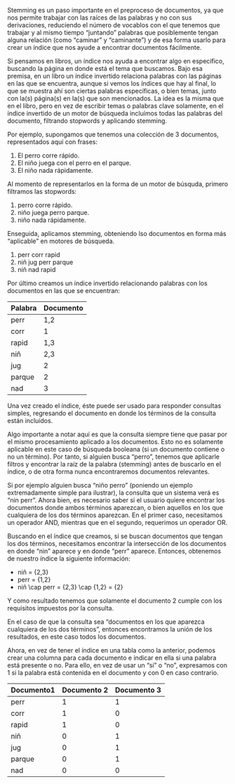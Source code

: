 Stemming es un paso importante en el preproceso de documentos, ya que nos permite trabajar con las raíces de las 
palabras y no con sus derivaciones, reduciendo el número de vocablos con el que tenemos que trabajar y al mismo 
tiempo “juntando” palabras que posiblemente tengan alguna relación (como “caminar” y “caminante”) y de esa forma usarlo para crear un índice que nos ayude a encontrar documentos fácilmente.


Si pensamos en libros, un índice nos ayuda a encontrar algo en específico, buscando la página en donde está el tema que
buscamos. Bajo esa premisa, en un libro un índice invertido relaciona palabras con las páginas en las que se encuentra, 
aunque si vemos los índices que hay al final, lo que se muestra ahí son ciertas palabras específicas, o bien temas, junto 
con la(s) página(s) en la(s) que son mencionados. La idea es la misma que en el libro, pero en vez de escribir temas o
palabras clave solamente, en el índice invertido de un motor de búsqueda incluímos todas las palabras del documento, 
filtrando stopwords y aplicando stemming.

Por ejemplo, supongamos que tenemos una colección de 3 documentos, representados aquí con frases:

1. El perro corre rápido.
2. El niño juega con el perro en el parque.
3. El niño nada rápidamente.

Al momento de representarlos en la forma de un motor de búsquda, primero filtramos las stopwords:

1. perro corre rápido.
2. niño juega perro parque.
3. niño nada rápidamente.

Enseguida, aplicamos stemming, obteniendo lso documentos en forma más “aplicable” en motores de búsqueda.

1. perr corr rapid
2. niñ jug perr parque
3. niñ nad rapid

Por último creamos un índice invertido relacionando palabras con los documentos en las que se encuentran:

|Palabra	|Documento|
|---------|---------| 
| perr	|  1,2|
| corr	 | 1|
| rapid	|  1,3|
| niñ	   | 2,3|
| jug	   | 2|
| parque	|2|
| nad 	  |3|  
  
  Una vez creado el índice, éste puede ser usado para responder consultas simples, regresando el documento en donde los términos de la consulta están incluídos.

  Algo importante a notar aquí es que la consulta siempre tiene que pasar por el mismo procesamiento aplicado a los documentos. Esto no es solamente aplicable en este caso de búsqueda booleana (si un documento contiene o no un término). Por tanto, si alguien busca “perro”, tenemos que aplicarle filtros y encontrar la raíz de la palabra (stemming) antes de buscarlo en el índice, o de otra forma nunca encontraremos documentos relevantes.

  Si por ejemplo alguien busca “niño perro” (poniendo un ejemplo extremadamente simple para ilustrar), la consulta que un sistema verá es “nin perr”. Ahora bien, es necesario saber si el usuario quiere encontrar los documentos donde ambos términos aparezcan, o bien aquellos en los que cualquiera de los dos términos aparezcan. En el primer caso, necesitamos un operador AND, mientras que en el segundo, requerimos un operador OR.
  
  Buscando en el índice que creamos, si se buscan documentos que tengan los dos términos, necesitamos encontrar la intersección de los documentos en donde “nin” aparece y en donde “perr” aparece. Entonces, obtenemos de nuestro índice la siguiente información:

- niñ = {2,3}
- perr = {1,2}
- niñ \cap perr = {2,3} \cap {1,2} = {2}

Y como resultado tenemos que solamente el documento 2 cumple con los requisitos impuestos por la consulta.

En el caso de que la consulta sea “documentos en los que aparezca cualquiera de los dos términos”, entonces encontramos la unión de los resultados, en este caso todos los documentos.

Ahora, en vez de tener el índice en una tabla como la anterior, podemos crear una columna para cada documento e indicar en ella si una palabra está presente o no. Para ello, en vez de usar un “sí” o “no”, expresamos con 1 si la palabra está contenida en el documento y con 0 en caso contrario.

|Documento1|	Documento 2|	Documento 3|
|----------|-------------|-------------|
|perr|	1|	1|	0|
|corr|1	|0|	0|
|rapid|	1|	0|	1|
|niñ|	0	|1|	1|
|jug|	0	|1|	0|
|parque|	0	|1	|0|
|nad|	0|	0	|1|
